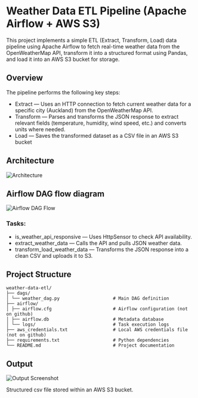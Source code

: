 # Weather Data ETL Pipeline (Apache Airflow + AWS S3)

This project implements a simple ETL (Extract, Transform, Load) data pipeline using Apache Airflow to fetch real-time weather data from the OpenWeatherMap API, transform it into a structured format using Pandas, and load it into an AWS S3 bucket for storage.

## Overview

The pipeline performs the following key steps:

- Extract — Uses an HTTP connection to fetch current weather data for a specific city (Auckland) from the OpenWeatherMap API.
- Transform — Parses and transforms the JSON response to extract relevant fields (temperature, humidity, wind speed, etc.) and converts units where needed.
- Load — Saves the transformed dataset as a CSV file in an AWS S3 bucket

## Architecture 

![Architecture](https://github.com/user-attachments/assets/cb548a08-6568-48b3-9121-964fdb30aa25)

## Airflow DAG flow diagram

![Airflow DAG Flow](https://github.com/user-attachments/assets/fc6a76fd-fc9c-480e-987d-1dd2d7e63196)

### Tasks:

- is_weather_api_responsive — Uses HttpSensor to check API availability.
- extract_weather_data — Calls the API and pulls JSON weather data.
- transform_load_weather_data — Transforms the JSON response into a clean CSV and uploads it to S3.

## Project Structure

```
weather-data-etl/
├── dags/
│ └── weather_dag.py                    # Main DAG definition
├── airflow/
│ ├── airflow.cfg                       # Airflow configuration (not on github)
│ ├── airflow.db                        # Metadata database
│ └── logs/                             # Task execution logs
├── aws_credentials.txt                 # Local AWS credentials file (not on github)
├── requirements.txt                    # Python dependencies
└── README.md                           # Project documentation
```


## Output

![Output Screenshot](https://github.com/user-attachments/assets/744312f4-e4fb-44b1-8cd5-641df59bae52)

Structured csv file stored within an AWS S3 bucket. 